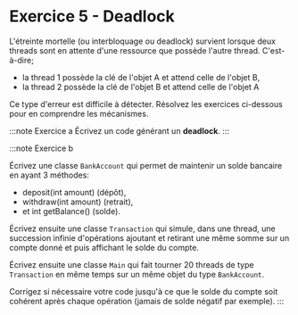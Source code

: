 # Exercice 5 - Deadlock

L'étreinte mortelle (ou interbloquage ou deadlock) survient 
lorsque deux threads sont en attente d'une ressource que possède 
l'autre thread. C'est-à-dire; 
- la thread 1 possède la clé de l'objet A et attend celle de l'objet B,
- la thread 2 possède la clé de l'objet B et attend celle de l'objet A

Ce type d'erreur est difficile à détecter. 
Résolvez les exercices ci-dessous pour en comprendre
les mécanismes.

:::note Exercice a
Écrivez un code générant un **deadlock**. 
:::

:::note Exercice b

Écrivez une classe `BankAccount` qui permet de maintenir un solde bancaire en ayant 3 méthodes: 

- deposit(int amount) (dépôt),
- withdraw(int amount) (retrait), 
- et int getBalance() (solde).

Écrivez ensuite une classe `Transaction` qui simule, dans une thread, 
une succession infinie d'opérations ajoutant et retirant une même somme 
sur un compte donné et puis affichant le solde du compte.

Écrivez ensuite une classe `Main` qui fait tourner 20 threads de type
`Transaction` en même temps sur un même objet du type `BankAccount`. 

Corrigez si nécessaire votre code jusqu'à ce que le solde du compte soit 
cohérent après chaque opération (jamais de solde négatif par exemple).
:::